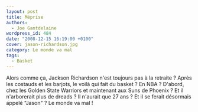```yaml
---
layout: post
title: Méprise
authors:
  - Joe Gantdelaine
wordpress_id: 484
date: "2008-12-15 16:19:00 +0100"
cover: jason-richardson.jpg
category: Le monde va mal
tags:
  - Basket
---
```


Alors comme ça, Jackson Richardson n'est toujours pas à la retraite ? Après les
costauds et les barjots, le voilà qui fait du basket ? En NBA ? D'abord, chez
les Golden State Warriors et maintenant aux Suns de Phoenix ? Et il n'arborerait
plus de dreads ? Il n'aurait que 27 ans ? Et il se ferait désormais appelé
"Jason" ? Le monde va mal !

